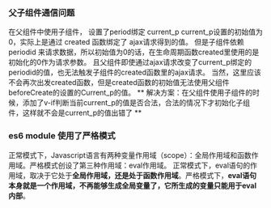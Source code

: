 
### 父子组件通信问题

在父组件中使用子组件<goodslist :periodid="current_p"></goodslist>， 设置了period绑定 current_p
current_p设置的初始值为0，实际上是通过 created 函数绑定了 ajax请求得到的值。
但是子组件依赖 periodid 来请求数据，所以初始值为0的话，在生命周期函数created里使用的是初始化的0作为请求参数。
且父组件即使通过ajax请求改变了current_p绑定的periodid的值，也无法触发子组件的created函数里的ajax请求。
当然，这里应该不会再次出发created函数，但是created函数的初始值无法使用父组件beforeCreate的设置的Current_p的值。
** 解决方案：在父组件使用子组件的时候，添加了v-if判断当前current_p的值是否合法，合法的情况下才初始化子组件，这样就不会是current_p的值出错了 **

### es6 module 使用了严格模式

正常模式下，Javascript语言有两种变量作用域（scope）：全局作用域和函数作用域。严格模式创设了第三种作用域：eval作用域。
正常模式下，eval语句的作用域，取决于它处于**全局作用域，还是处于函数作用域**。严格模式下，**eval语句本身就是一个作用域，不再能够生成全局变量了，它所生成的变量只能用于eval内部**。